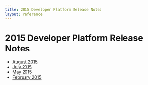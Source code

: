 ```yaml
---
title: 2015 Developer Platform Release Notes
layout: reference
---
```

# 2015 Developer Platform Release Notes

* [August 2015](./dev-platform-2015-08-01.html)
* [July 2015](./dev-platform-2015-07-01.html)
* [May 2015](./dev-platform-2015-05-01.pdf)
* [February 2015](dev-platform-2015-02-01.pdf)
